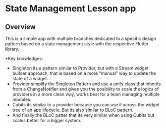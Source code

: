 # State Management Lesson app

## Overview

This is a simple app with multiple branches dedicated to a specific design pattern based on a state management style with the respective Flutter library.

*Key knowledges: 
- Singleton its a pattern similar to Provider, but with a Stream widget builder approach, that is based on a more "manual" way 
to update the state of a widget. 
- Provider simplify the Singleton Pattern and use a unify class that inherits from a ChangeNotifier and gives you the posibility to scale 
the logics of providers in a more clean way, works best for a team managing multiple modules. 
- Cubits its similar to a provider because you can use it across the widget tree of an app lifecycle. But its also similar to BLoC pattern.
- And finally the BLoC patter that its very similar when using Cubits but scales better for a bigger system. 


